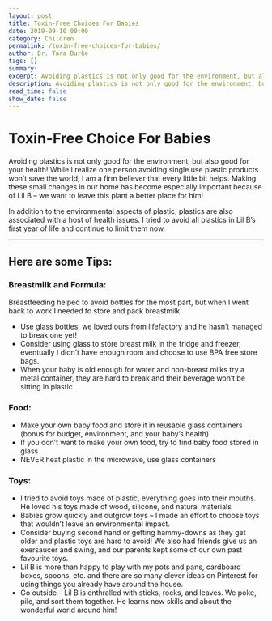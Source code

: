 ```yaml
---
layout: post
title: Toxin-Free Choices For Babies
date: 2019-09-10 00:00
category: Children
permalink: /toxin-free-choices-for-babies/
author: Dr. Tara Burke 
tags: []
summary: 
excerpt: Avoiding plastics is not only good for the environment, but also good for your health! While I realize one person avoiding single use plastic products won’t save the world, I am a firm believer that
description: Avoiding plastics is not only good for the environment, but also good for your health! Making these small changes in our home has become especially...
read_time: false
show_date: false
---
```

# Toxin-Free Choice For Babies

Avoiding plastics is not only good for the environment, but also good for your health! While I realize one person avoiding single use plastic products won’t save the world, I am a firm believer that every little bit helps. Making these small changes in our home has become especially important because of Lil B – we want to leave this plant a better place for him! 

In addition to the environmental aspects of plastic, plastics are also associated with a host of health issues. I tried to avoid all plastics in Lil B’s first year of life and continue to limit them now.

***

## Here are some Tips:

### Breastmilk and Formula:

Breastfeeding helped to avoid bottles for the most part, but when I went back to work I needed to store and pack breastmilk. 

* Use glass bottles, we loved ours from lifefactory and he hasn’t managed to break one yet!
* Consider using glass to store breast milk in the fridge and freezer, eventually I didn’t have enough room and choose to use BPA free store bags.
* When your baby is old enough for water and non-breast milks try a metal container, they are hard to break and their beverage won’t be sitting in plastic

### Food:

* Make your own baby food and store it in reusable glass containers (bonus for budget, environment, and your baby’s health)
* If you don’t want to make your own food, try to find baby food stored in glass 
* NEVER heat plastic in the microwave, use glass containers

### Toys:

* I tried to avoid toys made of plastic, everything goes into their mouths. He loved his toys made of wood, silicone, and natural materials
* Babies grow quickly and outgrow toys – I made an effort to choose toys that wouldn’t leave an environmental impact. 
* Consider buying second hand or getting hammy-downs as they get older and plastic toys are hard to avoid! We also had friends give us an exersaucer and swing, and our parents kept some of our own past favourite toys. 
* Lil B is more than happy to play with my pots and pans, cardboard boxes, spoons, etc. and there are so many clever ideas on Pinterest for using things you already have around the house.
* Go outside – Lil B is enthralled with sticks, rocks, and leaves. We poke, pile, and sort them together. He learns new skills and about the wonderful world around him!
